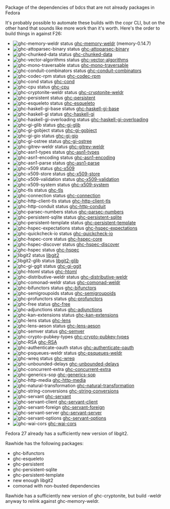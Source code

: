 Package of the dependencies of bdcs that are not already packages in Fedora

It's probably possible to automate these builds with the copr CLI, but on the
other hand that sounds like more work than it's worth. Here's the order to
build things in against F26:

* ![ghc-memory-weldr status](https://copr.fedorainfracloud.org/coprs/g/weldr/bdcs-haskell-deps/package/ghc-memory-weldr/status_image/last_build.png) [ghc-memory-weldr](ghc-memory-weldr) (memory-0.14.7) 
* ![ghc-attoparsec-binary status](https://copr.fedorainfracloud.org/coprs/g/weldr/bdcs-haskell-deps/package/ghc-attoparsec-binary/status_image/last_build.png) [ghc-attoparsec-binary](ghc-attoparsec-binary) 
* ![ghc-chunked-data status](https://copr.fedorainfracloud.org/coprs/g/weldr/bdcs-haskell-deps/package/ghc-chunked-data/status_image/last_build.png) [ghc-chunked-data](ghc-chunked-data)
* ![ghc-vector-algorithms status](https://copr.fedorainfracloud.org/coprs/g/weldr/bdcs-haskell-deps/package/ghc-vector-algorithms/status_image/last_build.png) [ghc-vector-algorithms](ghc-vector-algorithms)
* ![ghc-mono-traversable status](https://copr.fedorainfracloud.org/coprs/g/weldr/bdcs-haskell-deps/package/ghc-mono-traversable/status_image/last_build.png) [ghc-mono-traversable](ghc-mono-traversable)
* ![ghc-conduit-combinators status](https://copr.fedorainfracloud.org/coprs/g/weldr/bdcs-haskell-deps/package/ghc-conduit-combinators/status_image/last_build.png) [ghc-conduit-combinators](ghc-conduit-combinators)
* ![ghc-codec-rpm status](https://copr.fedorainfracloud.org/coprs/g/weldr/bdcs-haskell-deps/package/ghc-codec-rpm/status_image/last_build.png) [ghc-codec-rpm](ghc-codec-rpm)
* ![ghc-cond status](https://copr.fedorainfracloud.org/coprs/g/weldr/bdcs-haskell-deps/package/ghc-cond/status_image/last_build.png) [ghc-cond](ghc-cond)
* ![ghc-cpu status](https://copr.fedorainfracloud.org/coprs/g/weldr/bdcs-haskell-deps/package/ghc-cpu/status_image/last_build.png) [ghc-cpu](ghc-cpu)
* ![ghc-cryptonite-weldr status](https://copr.fedorainfracloud.org/coprs/g/weldr/bdcs-haskell-deps/package/ghc-cryptonite-weldr/status_image/last_build.png) [ghc-cryptonite-weldr](ghc-cryptonite-weldr)
* ![ghc-persistent status](https://copr.fedorainfracloud.org/coprs/g/weldr/bdcs-haskell-deps/package/ghc-persistent/status_image/last_build.png) [ghc-persistent](ghc-persistent)
* ![ghc-esqueleto status](https://copr.fedorainfracloud.org/coprs/g/weldr/bdcs-haskell-deps/package/ghc-esqueleto/status_image/last_build.png) [ghc-esqueleto](ghc-esqueleto)
* ![ghc-haskell-gi-base status](https://copr.fedorainfracloud.org/coprs/g/weldr/bdcs-haskell-deps/package/ghc-haskell-gi-base/status_image/last_build.png) [ghc-haskell-gi-base](ghc-haskell-gi-base)
* ![ghc-haskell-gi status](https://copr.fedorainfracloud.org/coprs/g/weldr/bdcs-haskell-deps/package/ghc-haskell-gi/status_image/last_build.png) [ghc-haskell-gi](ghc-haskell-gi)
* ![ghc-haskell-gi-overloading status](https://copr.fedorainfracloud.org/coprs/g/weldr/bdcs-haskell-deps/package/ghc-haskell-gi-overloading/status_image/last_build.png) [ghc-haskell-gi-overloading](ghc-haskell-gi-overloading)
* ![ghc-gi-glib status](https://copr.fedorainfracloud.org/coprs/g/weldr/bdcs-haskell-deps/package/ghc-gi-glib/status_image/last_build.png) [ghc-gi-glib](ghc-gi-glib)
* ![ghc-gi-gobject status](https://copr.fedorainfracloud.org/coprs/g/weldr/bdcs-haskell-deps/package/ghc-gi-gobject/status_image/last_build.png) [ghc-gi-gobject](ghc-gi-gobject)
* ![ghc-gi-gio status](https://copr.fedorainfracloud.org/coprs/g/weldr/bdcs-haskell-deps/package/ghc-gi-gio/status_image/last_build.png) [ghc-gi-gio](ghc-gi-gio)
* ![ghc-gi-ostree status](https://copr.fedorainfracloud.org/coprs/g/weldr/bdcs-haskell-deps/package/ghc-gi-ostree/status_image/last_build.png) [ghc-gi-ostree](ghc-gi-ostree)
* ![ghc-gitrev-weldr status](https://copr.fedorainfracloud.org/coprs/g/weldr/bdcs-haskell-deps/package/ghc-gitrev-weldr/status_image/last_build.png) [ghc-gitrev-weldr](ghc-gitrev-weldr)
* ![ghc-asn1-types status](https://copr.fedorainfracloud.org/coprs/g/weldr/bdcs-haskell-deps/package/ghc-asn1-types/status_image/last_build.png) [ghc-asn1-types](ghc-asn1-types)
* ![ghc-asn1-encoding status](https://copr.fedorainfracloud.org/coprs/g/weldr/bdcs-haskell-deps/package/ghc-asn1-encoding/status_image/last_build.png) [ghc-asn1-encoding](ghc-asn1-encoding)
* ![ghc-asn1-parse status](https://copr.fedorainfracloud.org/coprs/g/weldr/bdcs-haskell-deps/package/ghc-asn1-parse/status_image/last_build.png) [ghc-asn1-parse](ghc-asn1-parse)
* ![ghc-x509 status](https://copr.fedorainfracloud.org/coprs/g/weldr/bdcs-haskell-deps/package/ghc-x509/status_image/last_build.png) [ghc-x509](ghc-x509)
* ![ghc-x509-store status](https://copr.fedorainfracloud.org/coprs/g/weldr/bdcs-haskell-deps/package/ghc-x509-store/status_image/last_build.png) [ghc-x509-store](ghc-x509-store)
* ![ghc-x509-validation status](https://copr.fedorainfracloud.org/coprs/g/weldr/bdcs-haskell-deps/package/ghc-x509-validation/status_image/last_build.png) [ghc-x509-validation](ghc-x509-validation)
* ![ghc-x509-system status](https://copr.fedorainfracloud.org/coprs/g/weldr/bdcs-haskell-deps/package/ghc-x509-system/status_image/last_build.png) [ghc-x509-system](ghc-x509-system)
* ![ghc-tls status](https://copr.fedorainfracloud.org/coprs/g/weldr/bdcs-haskell-deps/package/ghc-tls/status_image/last_build.png) [ghc-tls](ghc-tls)
* ![ghc-connection status](https://copr.fedorainfracloud.org/coprs/g/weldr/bdcs-haskell-deps/package/ghc-connection/status_image/last_build.png) [ghc-connection](ghc-connection)
* ![ghc-http-client-tls status](https://copr.fedorainfracloud.org/coprs/g/weldr/bdcs-haskell-deps/package/ghc-http-client-tls/status_image/last_build.png) [ghc-http-client-tls](ghc-http-client-tls)
* ![ghc-http-conduit status](https://copr.fedorainfracloud.org/coprs/g/weldr/bdcs-haskell-deps/package/ghc-http-conduit/status_image/last_build.png) [ghc-http-conduit](ghc-http-conduit)
* ![ghc-parsec-numbers status](https://copr.fedorainfracloud.org/coprs/g/weldr/bdcs-haskell-deps/package/ghc-parsec-numbers/status_image/last_build.png) [ghc-parsec-numbers](ghc-parsec-numbers)
* ![ghc-persistent-sqlite status](https://copr.fedorainfracloud.org/coprs/g/weldr/bdcs-haskell-deps/package/ghc-persistent-sqlite/status_image/last_build.png) [ghc-persistent-sqlite](ghc-persistent-sqlite)
* ![ghc-persistent-template status](https://copr.fedorainfracloud.org/coprs/g/weldr/bdcs-haskell-deps/package/ghc-persistent-template/status_image/last_build.png) [ghc-persistent-template](ghc-persistent-template)
* ![ghc-hspec-expectations status](https://copr.fedorainfracloud.org/coprs/g/weldr/bdcs-haskell-deps/package/ghc-hspec-expectations/status_image/last_build.png) [ghc-hspec-expectations](ghc-hspec-expectations)
* ![ghc-quickcheck-io status](https://copr.fedorainfracloud.org/coprs/g/weldr/bdcs-haskell-deps/package/ghc-quickcheck-io/status_image/last_build.png) [ghc-quickcheck-io](ghc-quickcheck-io)
* ![ghc-hspec-core status](https://copr.fedorainfracloud.org/coprs/g/weldr/bdcs-haskell-deps/package/ghc-hspec-core/status_image/last_build.png) [ghc-hspec-core](ghc-hspec-core)
* ![ghc-hspec-discover status](https://copr.fedorainfracloud.org/coprs/g/weldr/bdcs-haskell-deps/package/ghc-hspec-discover/status_image/last_build.png) [ghc-hspec-discover](ghc-hspec-discover)
* ![ghc-hspec status](https://copr.fedorainfracloud.org/coprs/g/weldr/bdcs-haskell-deps/package/ghc-hspec/status_image/last_build.png) [ghc-hspec](ghc-hspec)
* ![libgit2 status](https://copr.fedorainfracloud.org/coprs/g/weldr/bdcs-haskell-deps/package/libgit2/status_image/last_build.png) [libgit2](libgit2)
* ![libgit2-glib status](https://copr.fedorainfracloud.org/coprs/g/weldr/bdcs-haskell-deps/package/libgit2-glib/status_image/last_build.png) [libgit2-glib](libgit2-glib)
* ![ghc-gi-ggit status](https://copr.fedorainfracloud.org/coprs/g/weldr/bdcs-haskell-deps/package/ghc-gi-ggit/status_image/last_build.png) [ghc-gi-ggit](ghc-gi-ggit)
* ![ghc-htoml status](https://copr.fedorainfracloud.org/coprs/g/weldr/bdcs-haskell-deps/package/ghc-htoml/status_image/last_build.png) [ghc-htoml](ghc-htoml)
* ![ghc-distributive-weldr status](https://copr.fedorainfracloud.org/coprs/g/weldr/bdcs-haskell-deps/package/ghc-distributive-weldr/status_image/last_build.png) [ghc-distributive-weldr](ghc-distributive-weldr)
* ![ghc-comonad-weldr status](https://copr.fedorainfracloud.org/coprs/g/weldr/bdcs-haskell-deps/package/ghc-comonad-weldr/status_image/last_build.png) [ghc-comonad-weldr](ghc-comonad-weldr)
* ![ghc-bifunctors status](https://copr.fedorainfracloud.org/coprs/g/weldr/bdcs-haskell-deps/package/ghc-bifunctors/status_image/last_build.png) [ghc-bifunctors](ghc-bifunctors)
* ![ghc-semigroupoids status](https://copr.fedorainfracloud.org/coprs/g/weldr/bdcs-haskell-deps/package/ghc-semigroupoids/status_image/last_build.png) [ghc-semigroupoids](ghc-semigroupoids)
* ![ghc-profunctors status](https://copr.fedorainfracloud.org/coprs/g/weldr/bdcs-haskell-deps/package/ghc-profunctors/status_image/last_build.png) [ghc-profunctors](ghc-profunctors)
* ![ghc-free status](https://copr.fedorainfracloud.org/coprs/g/weldr/bdcs-haskell-deps/package/ghc-free/status_image/last_build.png) [ghc-free](ghc-free)
* ![ghc-adjunctions status](https://copr.fedorainfracloud.org/coprs/g/weldr/bdcs-haskell-deps/package/ghc-adjunctions/status_image/last_build.png) [ghc-adjunctions](ghc-adjunctions)
* ![ghc-kan-extensions status](https://copr.fedorainfracloud.org/coprs/g/weldr/bdcs-haskell-deps/package/ghc-kan-extensions/status_image/last_build.png) [ghc-kan-extensions](ghc-kan-extensions)
* ![ghc-lens status](https://copr.fedorainfracloud.org/coprs/g/weldr/bdcs-haskell-deps/package/ghc-lens/status_image/last_build.png) [ghc-lens](ghc-lens)
* ![ghc-lens-aeson status](https://copr.fedorainfracloud.org/coprs/g/weldr/bdcs-haskell-deps/package/ghc-lens-aeson/status_image/last_build.png) [ghc-lens-aeson](ghc-lens-aeson)
* ![ghc-semver status](https://copr.fedorainfracloud.org/coprs/g/weldr/bdcs-haskell-deps/package/ghc-semver/status_image/last_build.png) [ghc-semver](ghc-semver)
* ![ghc-crypto-pubkey-types](https://copr.fedorainfracloud.org/coprs/g/weldr/bdcs-haskell-deps/package/ghc-crypto-pubkey-types/status_image/last_build.png) [ghc-crypto-pubkey-types](ghc-crypto-pubkey-types)
* ![ghc-RSA](https://copr.fedorainfracloud.org/coprs/g/weldr/bdcs-haskell-deps/package/ghc-RSA/status_image/last_build.png) [ghc-RSA](ghc-RSA)
* ![ghc-authenticate-oauth status](https://copr.fedorainfracloud.org/coprs/g/weldr/bdcs-haskell-deps/package/ghc-authenticate-oauth/status_image/last_build.png) [ghc-authenticate-oauth](ghc-authenticate-oauth)
* ![ghc-psqueues-weldr status](https://copr.fedorainfracloud.org/coprs/g/weldr/bdcs-haskell-deps/package/ghc-psqueues-weldr/status_image/last_build.png) [ghc-psqueues-weldr](ghc-psqueues-weldr)
* ![ghc-wreq status](https://copr.fedorainfracloud.org/coprs/g/weldr/bdcs-haskell-deps/package/ghc-wreq/status_image/last_build.png) [ghc-wreq](ghc-wreq)
* ![ghc-unbounded-delays](https://copr.fedorainfracloud.org/coprs/g/weldr/bdcs-haskell-deps/package/ghc-unbounded-delays/status_image/last_build.png) [ghc-unbounded-delays](ghc-unbounded-delays)
* ![ghc-concurrent-extra](https://copr.fedorainfracloud.org/coprs/g/weldr/bdcs-haskell-deps/package/ghc-concurrent-extra/status_image/last_build.png) [ghc-concurrent-extra](ghc-concurrent-extra)
* ![ghc-generics-sop](https://copr.fedorainfracloud.org/coprs/g/weldr/bdcs-haskell-deps/package/ghc-generics-sop/status_image/last_build.png) [ghc-generics-sop](ghc-generics-sop)
* ![ghc-http-media](https://copr.fedorainfracloud.org/coprs/g/weldr/bdcs-haskell-deps/package/ghc-http-media/status_image/last_build.png) [ghc-http-media](ghc-http-media)
* ![ghc-natural-transformation](https://copr.fedorainfracloud.org/coprs/g/weldr/bdcs-haskell-deps/package/ghc-natural-transformation/status_image/last_build.png) [ghc-natural-transformation](ghc-natural-transformation)
* ![ghc-string-conversions](https://copr.fedorainfracloud.org/coprs/g/weldr/bdcs-haskell-deps/package/ghc-string-conversions/status_image/last_build.png) [ghc-string-conversions](ghc-string-converions)
* ![ghc-servant](https://copr.fedorainfracloud.org/coprs/g/weldr/bdcs-haskell-deps/package/ghc-servant/status_image/last_build.png) [ghc-servant](ghc-servant)
* ![ghc-servant-client](https://copr.fedorainfracloud.org/coprs/g/weldr/bdcs-haskell-deps/package/ghc-servant-client/status_image/last_build.png) [ghc-servant-client](ghc-servant-client)
* ![ghc-servant-foreign](https://copr.fedorainfracloud.org/coprs/g/weldr/bdcs-haskell-deps/package/ghc-servant-foreign/status_image/last_build.png) [ghc-servant-foreign](ghc-servant-foreign)
* ![ghc-servant-server](https://copr.fedorainfracloud.org/coprs/g/weldr/bdcs-haskell-deps/package/ghc-servant-server/status_image/last_build.png) [ghc-servant-server](ghc-servant-server)
* ![ghc-servant-options](https://copr.fedorainfracloud.org/coprs/g/weldr/bdcs-haskell-deps/package/ghc-servant-options/status_image/last_build.png) [ghc-servant-options](ghc-servant-options)
* ![ghc-wai-cors](https://copr.fedorainfracloud.org/coprs/g/weldr/bdcs-haskell-deps/package/ghc-wai-cors/status_image/last_build.png) [ghc-wai-cors](ghc-wai-cors)

Fedora 27 already has a sufficiently new version of libgit2.

Rawhide has the following packages:
  * ghc-bifunctors
  * ghc-esqueleto
  * ghc-persistent
  * ghc-persistent-sqlite
  * ghc-persistent-template
  * new enough libgit2
  * comonad with non-busted dependencies

Rawhide has a sufficiently new version of ghc-cryptonite, but build -weldr
anyway to relink against ghc-memory-weldr.
